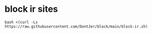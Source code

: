 # block ir sites

```
bash <(curl -Ls https://raw.githubusercontent.com/DontJer/block/main/block-ir.sh)
``` 

